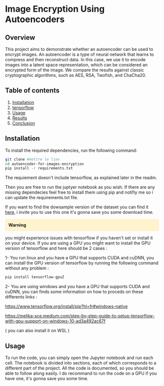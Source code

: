 # Image Encryption Using Autoencoders

## Overview

This project aims to demonstrate whether an autoencoder can be used to encrypt images. An autoencoder is a type of neural network that learns to compress and then reconstruct data. In this case, we use it to encode images into a latent space representation, which can be considered an encrypted form of the image. We compare the results against classic cryptographic algorithms, such as AES, RSA, Twofish, and ChaCha20.

## Table of contents

1. [Installation](#installation)
2. [tensorflow](#tensorflow)
3. [Usage](#usage)
4. [Results](#results)
5. [Conclusion](#conclusion)


## Installation

To install the required dependencies, run the following command:

```bash
git clone #mettre le lien
cd autoencoder-for-images-encryption
pip install -r requirements.txt
```

The requiement doesn't include tensorflow, as explained later in the readm.

Then you are free to run the juptyer notebook as you wish. If there are any missing dependecies feel free to install them using pip and notifiy me so i can update the requirements.txt file.

If you want to find the  dowsample version of the dataset you can find it [here](https://github.com/quanhua92/downsampled-open-images-v4), i invite you to use this one it's gonna save you some download time. 

<div style="background-color: #fff3cd; border: 1px solid #ffeeba; padding: 10px; border-radius: 5px;">
  <strong>Warning</strong> 
</div>

you might experience issues with tensorflow if you haven't set or install it on your device. If you are using a GPU you might want to install the GPU version of tensorflow and here should be 2 cases : 

1- You run linux and you have a GPU that supports CUDA and cuDNN, you can install the GPU version of tensorflow by running the following command without any problem : 

```bash
pip install tensorflow-gpuZ
```

2- You are using windows and you have a GPU that supports CUDA and cuDNN, you can finds some information on how to proceds on these differents links : 

https://www.tensorflow.org/install/pip?hl=fr#windows-native

https://melika-sce.medium.com/step-by-step-guide-to-setup-tensorflow-with-gpu-support-on-windows-10-ad3a492ac67f

 ( you can also install it on WSL )


## Usage

To run the code, you can simply open the Jupyter notebook and run each cell. The notebook is divided into sections, each of which corresponds to a different part of the project. All the code is documented, so you should be able to follow along easily. I do recommand to run the code on a GPU if you have one, it's gonna save you some time.

